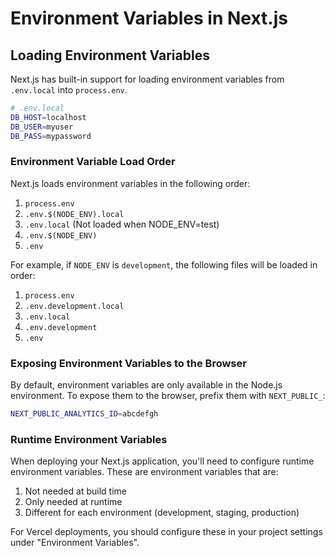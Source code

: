 # Environment Variables in Next.js

## Loading Environment Variables

Next.js has built-in support for loading environment variables from `.env.local` into `process.env`.

```bash
# .env.local
DB_HOST=localhost
DB_USER=myuser
DB_PASS=mypassword
```

### Environment Variable Load Order

Next.js loads environment variables in the following order:

1. `process.env`
2. `.env.$(NODE_ENV).local`
3. `.env.local` (Not loaded when NODE_ENV=test)
4. `.env.$(NODE_ENV)`
5. `.env`

For example, if `NODE_ENV` is `development`, the following files will be loaded in order:

1. `process.env`
2. `.env.development.local`
3. `.env.local`
4. `.env.development`
5. `.env`

### Exposing Environment Variables to the Browser

By default, environment variables are only available in the Node.js environment. To expose them to the browser, prefix them with `NEXT_PUBLIC_`:

```bash
NEXT_PUBLIC_ANALYTICS_ID=abcdefgh
```

### Runtime Environment Variables

When deploying your Next.js application, you'll need to configure runtime environment variables. These are environment variables that are:

1. Not needed at build time
2. Only needed at runtime
3. Different for each environment (development, staging, production)

For Vercel deployments, you should configure these in your project settings under "Environment Variables".
